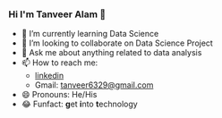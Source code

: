 ### Hi I'm Tanveer Alam 👋

<!--
**tanveer234/tanveer234** is a ✨ _special_ ✨ repository because its `README.md` (this file) appears on your GitHub profile.

Here are some ideas to get you started:

- 🔭 I’m currently working on ... -->
- 🌱 I’m currently learning Data Science
- 👯 I’m looking to collaborate on Data Science Project
- 💬 Ask me about anything related to data analysis
- 📫 How to reach me: 
    - [linkedin](https://www.linkedin.com/in/tanveer-alam-59b74312a/)
    - Gmail: tanveer6329@gmail.com
- 😄 Pronouns: He/His
- 😂 Funfact: **g**et **i**nto **t**echnology
